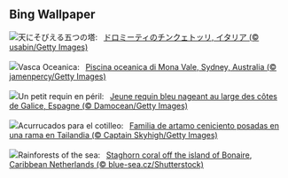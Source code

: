 ## Bing Wallpaper
![](https://www.bing.com/th?id=OHR.DolomitiEstate_JA-JP1752445418_UHD.jpg&w=1000)天にそびえる五つの塔:&nbsp;&ensp;[ドロミーティのチンクェトッリ, イタリア (© usabin/Getty Images)](https://www.bing.com/th?id=OHR.DolomitiEstate_JA-JP1752445418_UHD.jpg)
<br><br/>
![](https://www.bing.com/th?id=OHR.MonaValePool_IT-IT0291843782_UHD.jpg&w=1000)Vasca Oceanica:&nbsp;&ensp;[Piscina oceanica di Mona Vale, Sydney, Australia (© jamenpercy/Getty Images)](https://www.bing.com/th?id=OHR.MonaValePool_IT-IT0291843782_UHD.jpg)
<br><br/>
![](https://www.bing.com/th?id=OHR.YoungShark_FR-FR2342809860_UHD.jpg&w=1000)Un petit requin en péril:&nbsp;&ensp;[Jeune requin bleu nageant au large des côtes de Galice, Espagne (© Damocean/Getty Images)](https://www.bing.com/th?id=OHR.YoungShark_FR-FR2342809860_UHD.jpg)
<br><br/>
![](https://www.bing.com/th?id=OHR.AshyWoodswallow_ES-ES2269692997_UHD.jpg&w=1000)Acurrucados para el cotilleo:&nbsp;&ensp;[Familia de artamo ceniciento posadas en una rama en Tailandia (© Captain Skyhigh/Getty Images)](https://www.bing.com/th?id=OHR.AshyWoodswallow_ES-ES2269692997_UHD.jpg)
<br><br/>
![](https://www.bing.com/th?id=OHR.AcroporaReef_EN-GB6231237422_UHD.jpg&w=1000)Rainforests of the sea:&nbsp;&ensp;[Staghorn coral off the island of Bonaire, Caribbean Netherlands (© blue-sea.cz/Shutterstock)](https://www.bing.com/th?id=OHR.AcroporaReef_EN-GB6231237422_UHD.jpg)
<br><br/>
